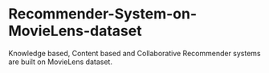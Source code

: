 # Recommender-System-on-MovieLens-dataset
Knowledge based, Content based and Collaborative Recommender systems are built on MovieLens dataset.
